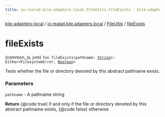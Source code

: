 ```yaml
---
title: io.realad.kile.adapters.local.FileUtils.fileExists - kile-adapters-local
---
```


[kile-adapters-local](../../index.html) / [io.realad.kile.adapters.local](../index.html) / [FileUtils](index.html) / [fileExists](./file-exists.html)

# fileExists

(common, js, jvm) `fun fileExists(pathname: `[`String`](https://kotlinlang.org/api/latest/jvm/stdlib/kotlin/-string/index.html)`): Either<FilesystemError, `[`Boolean`](https://kotlinlang.org/api/latest/jvm/stdlib/kotlin/-boolean/index.html)`>`

Tests whether the file or directory denoted by this abstract pathname
exists.

### Parameters

`pathname` - A pathname string

**Return**
{@code true} if and only if the file or directory denoted
by this abstract pathname exists, {@code false} otherwise

